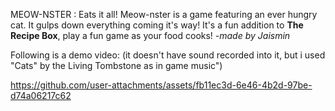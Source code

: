 MEOW-NSTER : Eats it all!
Meow-nster is a game featuring an ever hungry cat. It gulps down everything coming it's way!
It's a fun addition to **The Recipe Box**, play a fun game as your food cooks!
_-made by Jaismin_

Following is a demo video: 
(it doesn't have sound recorded into it, but i used "Cats" by the Living Tombstone as in game music")

https://github.com/user-attachments/assets/fb11ec3d-6e46-4b2d-97be-d74a06217c62

